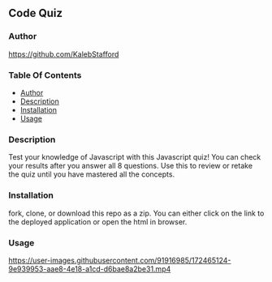## Code Quiz

### Author
https://github.com/KalebStafford

### Table Of Contents
* [Author](#author)
* [Description](#description)
* [Installation](#installation)
* [Usage](#usage)

### Description
Test your knowledge of Javascript with this Javascript quiz! You can check your results after you answer all 8 questions. Use this to review or retake the quiz until you have mastered all the concepts.

### Installation
fork, clone, or download this repo as a zip. You can either click on the link to the deployed application or open the html in browser.

### Usage


https://user-images.githubusercontent.com/91916985/172465124-9e939953-aae8-4e18-a1cd-d6bae8a2be31.mp4

